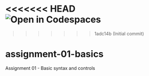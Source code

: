 <<<<<<< HEAD
![Open in Codespaces](https://classroom.github.com/assets/open-in-codespaces-abfff4d4e15f9e1bd8274d9a39a0befe03a0632bb0f153d0ec72ff541cedbe34.svg)
=======
>>>>>>> 1adc14b (Initial commit)
# assignment-01-basics
Assignment 01 - Basic syntax and controls
